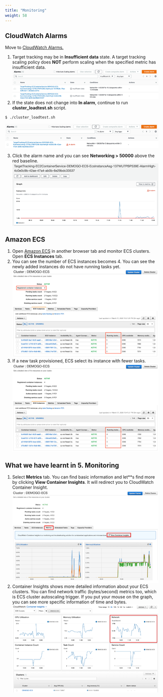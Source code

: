 ```yaml
---
title: "Monitoring"
weight: 58
---
```


## CloudWatch Alarms
Move to [CloudWatch Alarms.](https://ap-northeast-2.console.aws.amazon.com/cloudwatch/home?region=ap-northeast-2#alarmsV2:!alarmStateFilter=ALARM)
1. Target tracking may be in **Insufficient data** state. A target tracking scaling policy does **NOT** perform scaling when the specified metric has insufficient data.
![InsufficientData](cluster/../../../../../static/images/autoscale/cluster/cluster_alarm_insufficient_data.png)
2. If the state does not change into **In alarm**, continue to run **cluster_loadtest.sh** script.
~~~
$ ./cluster_loadtest.sh 
~~~
![InAlarm](cluster/../../../../../static/images/autoscale/cluster/cluster_in_alarm_cw.png)

3. Click the alarm name and you can see **Networking > 50000** above the red baseline. 
![AlarmGraph](../../../../static/images/autoscale/cluster/cw_alarm_graph.png)

## Amazon ECS
1. Open [Amazon ECS](https://console.aws.amazon.com/ecs) in another browser tab and monitor ECS clusters. Open **ECS Instances** tab. 
2. You can see the number of ECS instances becomes 4. You can see the newly added instances do not have running tasks yet. 
![ClusterAutoScaled](../../../../static/images/autoscale/cluster/cluster_as_become_4.png)
1. If a new task provisioned, ECS select its instance with fewer tasks. 
![SpreadTasks](../../../../static/images/autoscale/cluster/spread_tasks.png)

## What we have learnt in 5. Monitoring
1. Select **Metrics** tab. You can find basic information and let**s find more by clicking **View Container Insights**. It will redirect you to CloudWatch Container Insight. 
![ECSMetrics](cluster/../../../../../static/images/autoscale/cluster/cluster_metrics.png)
2. Container Insights shows more detailed information about your ECS clusters. You can find network traffic (bytes/second) metrics too, which is ECS cluster autoscaling trigger. If you put your mouse on the graph, you can see more specific information of time and bytes. 
![NetworkInsights](../../../../static/images/autoscale/cluster/container_insights_network.png)
